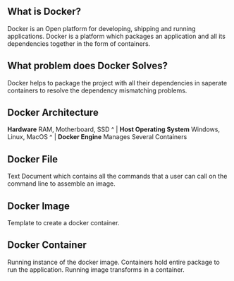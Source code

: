 ## What is Docker?

Docker is an Open platform for developing, shipping and running applications.
Docker is a platform which packages an application and all its dependencies together in the form of containers.

## What problem does Docker Solves?

Docker helps to package the project with all their dependencies in saperate containers to resolve the dependency mismatching problems.

## Docker Architecture

<strong>Hardware</strong>
RAM, Motherboard, SSD
^
|
<strong>Host Operating System</strong>
Windows, Linux, MacOS
^
|
<strong>Docker Engine</strong>
Manages Several Containers

## Docker File

Text Document which contains all the commands that a user can call on the command line to assemble an image.

## Docker Image

Template to create a docker container.

## Docker Container

Running instance of the docker image. Containers hold entire package to run the application.
Running image transforms in a container.
